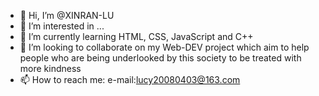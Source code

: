 - 👋 Hi, I’m @XINRAN-LU
- 👀 I’m interested in ...
- 🌱 I’m currently learning HTML, CSS, JavaScript and C++
- 💞️ I’m looking to collaborate on my Web-DEV project which aim to help 
people who are being underlooked by this society to be treated with more kindness
- 📫 How to reach me:  e-mail:lucy20080403@163.com

<!---
XINRAN-LU/XINRAN-LU is a ✨ special ✨ repository because its `README.md` (this file) appears on your GitHub profile.
You can click the Preview link to take a look at your changes.
--->

